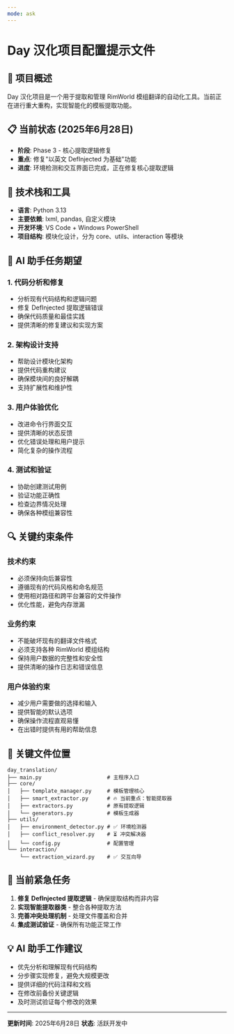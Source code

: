 ```yaml
---
mode: ask
---
```


# Day 汉化项目配置提示文件

## 🎯 项目概述
Day 汉化项目是一个用于提取和管理 RimWorld 模组翻译的自动化工具。当前正在进行重大重构，实现智能化的模板提取功能。

## 📋 当前状态 (2025年6月28日)
- **阶段**: Phase 3 - 核心提取逻辑修复
- **重点**: 修复"以英文 DefInjected 为基础"功能
- **进度**: 环境检测和交互界面已完成，正在修复核心提取逻辑

## 🔧 技术栈和工具
- **语言**: Python 3.13
- **主要依赖**: lxml, pandas, 自定义模块
- **开发环境**: VS Code + Windows PowerShell
- **项目结构**: 模块化设计，分为 core、utils、interaction 等模块

## 🎯 AI 助手任务期望

### 1. 代码分析和修复
- 分析现有代码结构和逻辑问题
- 修复 DefInjected 提取逻辑错误
- 确保代码质量和最佳实践
- 提供清晰的修复建议和实现方案

### 2. 架构设计支持
- 帮助设计模块化架构
- 提供代码重构建议
- 确保模块间的良好解耦
- 支持扩展性和维护性

### 3. 用户体验优化
- 改进命令行界面交互
- 提供清晰的状态反馈
- 优化错误处理和用户提示
- 简化复杂的操作流程

### 4. 测试和验证
- 协助创建测试用例
- 验证功能正确性
- 检查边界情况处理
- 确保各种模组兼容性

## 🔍 关键约束条件

### 技术约束
- 必须保持向后兼容性
- 遵循现有的代码风格和命名规范
- 使用相对路径和跨平台兼容的文件操作
- 优化性能，避免内存泄漏

### 业务约束
- 不能破坏现有的翻译文件格式
- 必须支持各种 RimWorld 模组结构
- 保持用户数据的完整性和安全性
- 提供清晰的操作日志和错误信息

### 用户体验约束
- 减少用户需要做的选择和输入
- 提供智能的默认选项
- 确保操作流程直观易懂
- 在出错时提供有用的帮助信息

## 📁 关键文件位置
```
day_translation/
├── main.py                     # 主程序入口
├── core/
│   ├── template_manager.py     # 模板管理核心
│   ├── smart_extractor.py      # 🔥 当前重点：智能提取器
│   ├── extractors.py           # 原有提取逻辑
│   └── generators.py           # 模板生成器
├── utils/
│   ├── environment_detector.py # ✅ 环境检测器
│   ├── conflict_resolver.py    # ⏳ 冲突解决器
│   └── config.py               # 配置管理
└── interaction/
    └── extraction_wizard.py    # ✅ 交互向导
```

## 🚨 当前紧急任务
1. **修复 DefInjected 提取逻辑** - 确保提取结构而非内容
2. **实现智能提取器类** - 整合各种提取方法
3. **完善冲突处理机制** - 处理文件覆盖和合并
4. **集成测试验证** - 确保所有功能正常工作

## 💡 AI 助手工作建议
- 优先分析和理解现有代码结构
- 分步骤实现修复，避免大规模更改
- 提供详细的代码注释和文档
- 在修改前备份关键逻辑
- 及时测试验证每个修改的效果

---
**更新时间**: 2025年6月28日
**状态**: 活跃开发中